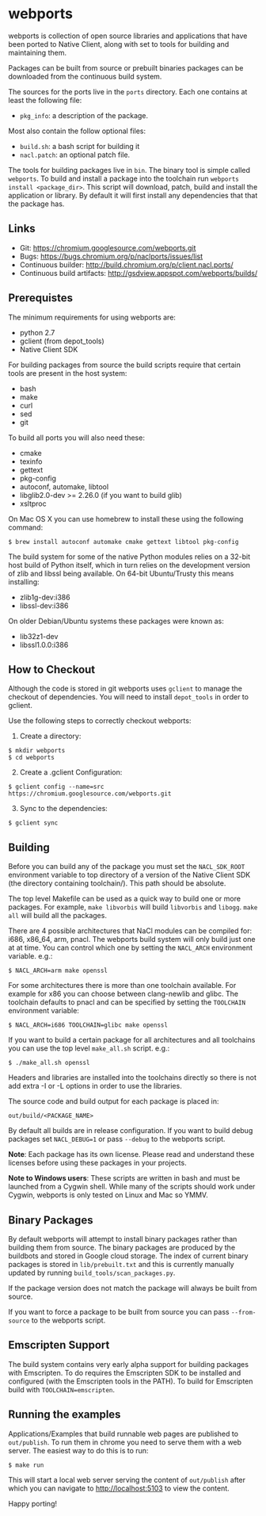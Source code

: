 webports
========

webports is collection of open source libraries and applications that
have been ported to Native Client, along with set to tools for building
and maintaining them.

Packages can be built from source or prebuilt binaries packages can be
downloaded from the continuous build system.

The sources for the ports live in the `ports` directory. Each one
contains at least the following file:

- `pkg_info`: a description of the package.

Most also contain the follow optional files:

- `build.sh`: a bash script for building it
- `nacl.patch`: an optional patch file.

The tools for building packages live in `bin`. The binary tool is simple
called `webports`. To build and install a package into the toolchain
run `webports install <package_dir>`. This script will download, patch,
build and install the application or library. By default it will first
install any dependencies that that the package has.

Links
-----

- Git: <https://chromium.googlesource.com/webports.git>
- Bugs: <https://bugs.chromium.org/p/naclports/issues/list>
- Continuous builder: <http://build.chromium.org/p/client.nacl.ports/>
- Continuous build artifacts: <http://gsdview.appspot.com/webports/builds/>

Prerequistes
------------

The minimum requirements for using webports are:

- python 2.7
- gclient (from depot\_tools)
- Native Client SDK

For building packages from source the build scripts require that certain
tools are present in the host system:

- bash
- make
- curl
- sed
- git

To build all ports you will also need these:

- cmake
- texinfo
- gettext
- pkg-config
- autoconf, automake, libtool
- libglib2.0-dev \>= 2.26.0 (if you want to build glib)
- xsltproc

On Mac OS X you can use homebrew to install these using the following
command:

```
$ brew install autoconf automake cmake gettext libtool pkg-config
```

The build system for some of the native Python modules relies on a
32-bit host build of Python itself, which in turn relies on the
development version of zlib and libssl being available. On 64-bit
Ubuntu/Trusty this means installing:

- zlib1g-dev:i386
- libssl-dev:i386

On older Debian/Ubuntu systems these packages were known as:

- lib32z1-dev
- libssl1.0.0:i386

How to Checkout
---------------

Although the code is stored in git webports uses `gclient` to manage
the checkout of dependencies. You will need to install `depot_tools` in
order to gclient.

Use the following steps to correctly checkout webports:

1. Create a directory:

```
$ mkdir webports
$ cd webports
```

2. Create a .gclient Configuration:

```
$ gclient config --name=src https://chromium.googlesource.com/webports.git
```

3. Sync to the dependencies:

```
$ gclient sync
```

Building
--------

Before you can build any of the package you must set the `NACL_SDK_ROOT`
environment variable to top directory of a version of the Native Client
SDK (the directory containing toolchain/). This path should be absolute.

The top level Makefile can be used as a quick way to build one or more
packages. For example, `make libvorbis` will build `libvorbis` and
`libogg`. `make all` will build all the packages.

There are 4 possible architectures that NaCl modules can be compiled
for: i686, x86\_64, arm, pnacl. The webports build system will only
build just one at at time. You can control which one by setting the
`NACL_ARCH` environment variable. e.g.:

```
$ NACL_ARCH=arm make openssl
```

For some architectures there is more than one toolchain available. For
example for x86 you can choose between clang-newlib and glibc. The
toolchain defaults to pnacl and can be specified by setting the
`TOOLCHAIN` environment variable:

```
$ NACL_ARCH=i686 TOOLCHAIN=glibc make openssl
```

If you want to build a certain package for all architectures and all
toolchains you can use the top level `make_all.sh` script. e.g.:

```
$ ./make_all.sh openssl
```

Headers and libraries are installed into the toolchains directly so
there is not add extra -I or -L options in order to use the libraries.

The source code and build output for each package is placed in:

```
out/build/<PACKAGE_NAME>
```

By default all builds are in release configuration. If you want to build
debug packages set `NACL_DEBUG=1` or pass `--debug` to the webports
script.

**Note**: Each package has its own license. Please read and understand
these licenses before using these packages in your projects.

**Note to Windows users**: These scripts are written in bash and must be
launched from a Cygwin shell. While many of the scripts should work
under Cygwin, webports is only tested on Linux and Mac so YMMV.

Binary Packages
---------------

By default webports will attempt to install binary packages rather than
building them from source. The binary packages are produced by the
buildbots and stored in Google cloud storage. The index of current
binary packages is stored in `lib/prebuilt.txt` and this is currently
manually updated by running `build_tools/scan_packages.py`.

If the package version does not match the package will always be built
from source.

If you want to force a package to be built from source you can pass
`--from-source` to the webports script.

Emscripten Support
------------------

The build system contains very early alpha support for building packages
with Emscripten. To do requires the Emscripten SDK to be installed and
configured (with the Emscripten tools in the PATH). To build for
Emscripten build with `TOOLCHAIN=emscripten`.

Running the examples
--------------------

Applications/Examples that build runnable web pages are published to
`out/publish`. To run them in chrome you need to serve them with a web
server. The easiest way to do this is to run:

```
$ make run
```

This will start a local web server serving the content of `out/publish`
after which you can navigate to <http://localhost:5103> to view the
content.

Happy porting!
